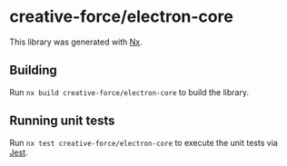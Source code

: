 # creative-force/electron-core

This library was generated with [Nx](https://nx.dev).

## Building

Run `nx build creative-force/electron-core` to build the library.

## Running unit tests

Run `nx test creative-force/electron-core` to execute the unit tests via [Jest](https://jestjs.io).
